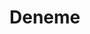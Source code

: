 <!DOCTYPE html>
<html lang="tr">
<head>
    <meta charset="UTF-8">
    <title>Cinar</title>
</head>
<body>
    <h1>Deneme</h1>
</body>
</html>
